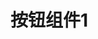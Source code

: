 <script setup>
import demo from './demo.vue'
</script>

# 按钮组件1

<Preview comp-name="QiuYeButton" demo-name="demo">
  <demo />
</Preview>